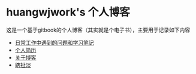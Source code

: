 # huangwjwork's 个人博客
这是一个基于gitbook的个人博客（其实就是个电子书），主要用于记录如下内容  
* [日常工作中遇到的问题和学习笔记](knowledge.md)
* [个人简历](ABOUT_ME.md)
* [关于博客](ABOUT_BLOG.md)
* [瞎扯淡](chedan.md)


